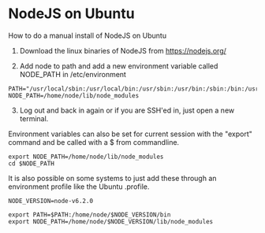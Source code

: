 # NodeJS on Ubuntu
How to do a manual install of NodeJS on Ubuntu

1. Download the linux binaries of NodeJS from https://nodejs.org/

2. Add node to path and add a new environment variable called NODE_PATH in /etc/environment
```
PATH="/usr/local/sbin:/usr/local/bin:/usr/sbin:/usr/bin:/sbin:/bin:/usr/games:/usr/local/games:/home/node/bin"
NODE_PATH=/home/node/lib/node_modules
```

3. Log out and back in again or if you are SSH'ed in, just open a new terminal.

Environment variables can also be set for current session with the "export" command and be called with a $ from commandline.
```
export NODE_PATH=/home/node/lib/node_modules
cd $NODE_PATH
```

It is also possible on some systems to just add these through an environment profile like the Ubuntu .profile.
```
NODE_VERSION=node-v6.2.0

export PATH=$PATH:/home/node/$NODE_VERSION/bin
export NODE_PATH=/home/node/$NODE_VERSION/lib/node_modules
```
